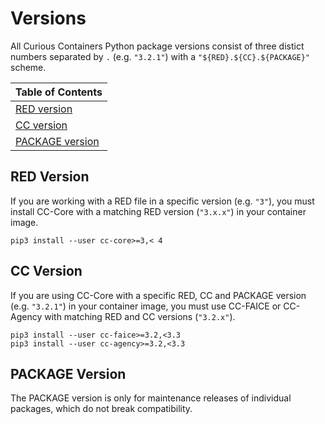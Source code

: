 # Versions

All Curious Containers Python package versions consist of three distict numbers separated by `.` (e.g. `"3.2.1"`) with a `"${RED}.${CC}.${PACKAGE}"` scheme.

| Table of Contents |
| --- |
| [RED version](#red-version) |
| [CC version](#cc-version) |
| [PACKAGE version](#package-version) |


## RED Version

If you are working with a RED file in a specific version (e.g. `"3"`), you must install CC-Core with a matching RED version (`"3.x.x"`) in your container image.

```
pip3 install --user cc-core>=3,< 4
```


## CC Version

If you are using CC-Core with a specific RED, CC and PACKAGE version (e.g. `"3.2.1"`) in your container image, you must use CC-FAICE or CC-Agency with matching RED and CC versions (`"3.2.x"`).

```
pip3 install --user cc-faice>=3.2,<3.3
pip3 install --user cc-agency>=3.2,<3.3
```


## PACKAGE Version

The PACKAGE version is only for maintenance releases of individual packages, which do not break compatibility.
